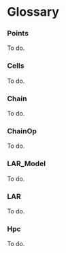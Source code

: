# Glossary

### Points
To do.

### Cells
To do.

### Chain
To do.

### ChainOp
To do.

### LAR_Model
To do.

### LAR
To do.

### Hpc
To do.

